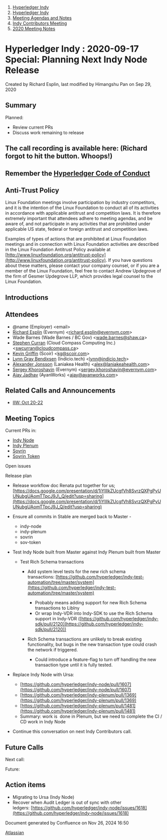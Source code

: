 1. [Hyperledger Indy](index.html)
2. [Hyperledger Indy](Hyperledger-Indy_19464194.html)
3. [Meeting Agendas and Notes](Meeting-Agendas-and-Notes_19464715.html)
4. [Indy Contributors Meeting](Indy-Contributors-Meeting_19464913.html)
5. [2020 Meeting Notes](2020-Meeting-Notes_19465228.html)

# Hyperledger Indy : 2020-09-17 Special: Planning Next Indy Node Release

Created by Richard Esplin, last modified by Himangshu Pan on Sep 29, 2020

## Summary

Planned:

- Review current PRs
- Discuss work remaining to release

## The call recording is available here: (Richard forgot to hit the button. Whoops!)

## Remember the [Hyperledger Code of Conduct](https://lf-hyperledger.atlassian.net/wiki/spaces/HYP/pages/19595281/Hyperledger+Code+of+Conduct)

## Anti-Trust Policy

Linux Foundation meetings involve participation by industry competitors, and it is the intention of the Linux Foundation to conduct all of its activities in accordance with applicable antitrust and competition laws. It is therefore extremely important that attendees adhere to meeting agendas, and be aware of, and not participate in any activities that are prohibited under applicable US state, federal or foreign antitrust and competition laws.

Examples of types of actions that are prohibited at Linux Foundation meetings and in connection with Linux Foundation activities are described in the Linux Foundation Antitrust Policy available at [http://www.linuxfoundation.org/antitrust-policy](http://www.linuxfoundation.org/antitrust-policy). If you have questions about these matters, please contact your company counsel, or if you are a member of the Linux Foundation, feel free to contact Andrew Updegrove of the firm of Gesmer Updegrove LLP, which provides legal counsel to the Linux Foundation.

## Introductions

## Attendees

- @name (Employer) &lt;email&gt;
- [Richard Esplin](https://lf-hyperledger.atlassian.net/wiki/people/712020:8b35bfaa-715c-4137-8dbd-c4fdab87b671?ref=confluence) (Evernym) &lt;richard.esplin@evernym.com&gt;
- Wade Barnes (Wade Barnes / BC Gov) &lt;wade.barnes@shaw.ca&gt;
- [Stephen Curran](https://lf-hyperledger.atlassian.net/wiki/people/557058:d676f135-ecd6-465b-b7eb-f87976bf4569?ref=confluence) (Cloud Compass Computing Inc.) &lt;swcurran@cloudcompass.ca&gt;
- [Kevin Griffin](https://lf-hyperledger.atlassian.net/wiki/people/70121:e8ea9141-eaa8-4587-8b69-bf1f7ba0a013?ref=confluence) (Scoir) &lt;kg@scoir.com&gt;
- [Lynn Gray Bendixsen](https://lf-hyperledger.atlassian.net/wiki/people/618ec0fbe1b3e0006978ab61?ref=confluence) (Indicio.tech) &lt;lynn@indicio.tech&gt;
- [Alexander Jonsson](https://lf-hyperledger.atlassian.net/wiki/people/557058:e785bcce-e136-4074-8df6-ea773557fcb0?ref=confluence) (Laniakea Health) &lt;alex@laniakeahealth.com&gt;
- [Sergey Khoroshavin](https://lf-hyperledger.atlassian.net/wiki/people/5b5607f3e288ee2d9b4b9cb9?ref=confluence) (Evernym) &lt;sergey.khoroshavin@evernym.com&gt;
- [Ajay Jadhav](https://lf-hyperledger.atlassian.net/wiki/people/557058:4c9b11a5-2616-4abe-af94-bbc11c984654?ref=confluence) (AyanWorks) &lt;ajay@ayanworks.com&gt;

## Related Calls and Announcements

- [IIW: Oct 20-22](https://www.eventbrite.com/e/internet-identity-workshop-iiwxxxi-31-2020b-tickets-113035646662)

## Meeting Topics

Current PRs in:

- [Indy Node](https://github.com/hyperledger/indy-node/pulls)
- [Indy Plenum](https://github.com/hyperledger/indy-plenum/pulls)
- [Sovrin](https://github.com/sovrin-foundation/sovrin/pulls)
- [Sovrin Token](https://github.com/sovrin-foundation/token-plugin/pulls)

Open issues

Release plan

- Release workflow doc Renata put together for us; [https://docs.google.com/presentation/d/1iYIIlkZUcgfVh8SvrzQXPgPyUUNubgUAomTTpcJ9J\_Q/edit?usp=sharing](https://docs.google.com/presentation/d/1iYIIlkZUcgfVh8SvrzQXPgPyUUNubgUAomTTpcJ9J_Q/edit?usp=sharing)
- Ensure all commits in Stable are merged back to Master - 
  
  - indy-node
  - indy-plenum
  - sovrin
  - sov-token
- Test Indy Node built from Master against Indy Plenum built from Master
  
  - Test Rich Schema transactions
    
    - Add system level tests for the new rich schema transactions: [https://github.com/hyperledger/indy-test-automation/tree/master/system](https://github.com/hyperledger/indy-test-automation/tree/master/system)
      
      - Probably means adding support for new Rich Schema transactions to LibIny
      - Or wrap Indy-VDR into Indy-SDK to use the Rich Schema support in Indy-VDR ([https://github.com/hyperledger/indy-sdk/pull/2120](https://github.com/hyperledger/indy-sdk/pull/2120))
    - Rich Schema transactions are unlikely to break existing functionality, but bugs in the new transaction type could crash the network if triggered.
      
      - Could introduce a feature-flag to turn off handling the new transaction type until it is fully tested.
- Replace Indy Node with Ursa:
  
  - [https://github.com/hyperledger/indy-node/pull/1607](https://github.com/hyperledger/indy-node/pull/1607)
  - [https://github.com/hyperledger/indy-plenum/pull/1369](https://github.com/hyperledger/indy-plenum/pull/1369)
  - [https://github.com/hyperledger/indy-plenum/pull/1481](https://github.com/hyperledger/indy-plenum/pull/1481)
  - Summary: work is  done in Plenum, but we need to complete the CI / CD work in Indy Node
- Continue this conversation on next Indy Contributors call.

## Future Calls

Next call:

Future:

## Action items

- Migrating to Ursa (Indy Node)
- Recover when Audit Ledger is out of sync with other ledgers: [https://github.com/hyperledger/indy-node/issues/1618](https://github.com/hyperledger/indy-node/issues/1618)

Document generated by Confluence on Nov 26, 2024 16:50

[Atlassian](http://www.atlassian.com/)
